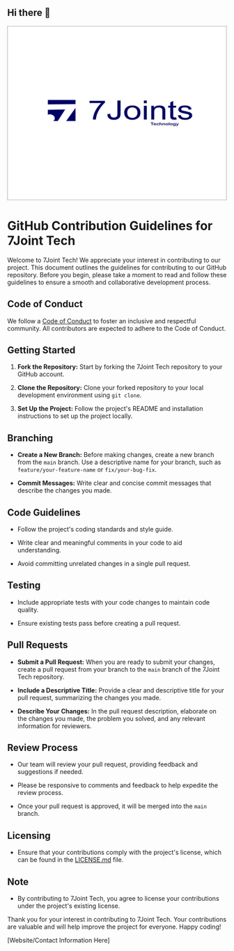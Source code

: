 ## Hi there 👋


  <img src="7Joints1.jpg" alt="7joint flyer" width="1000" height="400">


# GitHub Contribution Guidelines for 7Joint Tech

Welcome to 7Joint Tech! We appreciate your interest in contributing to our project. This document outlines the guidelines for contributing to our GitHub repository. Before you begin, please take a moment to read and follow these guidelines to ensure a smooth and collaborative development process.

## Code of Conduct

We follow a [Code of Conduct](link/to/CODE_OF_CONDUCT.md) to foster an inclusive and respectful community. All contributors are expected to adhere to the Code of Conduct.

## Getting Started

1. **Fork the Repository:** Start by forking the 7Joint Tech repository to your GitHub account.

2. **Clone the Repository:** Clone your forked repository to your local development environment using `git clone`.

3. **Set Up the Project:** Follow the project's README and installation instructions to set up the project locally.

## Branching

- **Create a New Branch:** Before making changes, create a new branch from the `main` branch. Use a descriptive name for your branch, such as `feature/your-feature-name` or `fix/your-bug-fix`.

- **Commit Messages:** Write clear and concise commit messages that describe the changes you made.

## Code Guidelines

- Follow the project's coding standards and style guide.

- Write clear and meaningful comments in your code to aid understanding.

- Avoid committing unrelated changes in a single pull request.

## Testing

- Include appropriate tests with your code changes to maintain code quality.

- Ensure existing tests pass before creating a pull request.

## Pull Requests

- **Submit a Pull Request:** When you are ready to submit your changes, create a pull request from your branch to the `main` branch of the 7Joint Tech repository.

- **Include a Descriptive Title:** Provide a clear and descriptive title for your pull request, summarizing the changes you made.

- **Describe Your Changes:** In the pull request description, elaborate on the changes you made, the problem you solved, and any relevant information for reviewers.

## Review Process

- Our team will review your pull request, providing feedback and suggestions if needed.

- Please be responsive to comments and feedback to help expedite the review process.

- Once your pull request is approved, it will be merged into the `main` branch.

## Licensing

- Ensure that your contributions comply with the project's license, which can be found in the [LICENSE.md](link/to/LICENSE.md) file.

## Note

- By contributing to 7Joint Tech, you agree to license your contributions under the project's existing license.

Thank you for your interest in contributing to 7Joint Tech. Your contributions are valuable and will help improve the project for everyone. Happy coding!

[Website/Contact Information Here]


<!--(Note: The website and contact information should be added to the guidelines before sharing it.)


<!--

**Here are some ideas to get you started:**

🙋‍♀️ A short introduction - what is your organization all about?
🌈 Contribution guidelines - how can the community get involved?
👩‍💻 Useful resources - where can the community find your docs? Is there anything else the community should know?
🍿 Fun facts - what does your team eat for breakfast?
🧙 Remember, you can do mighty things with the power of [Markdown](https://docs.github.com/github/writing-on-github/getting-started-with-writing-and-formatting-on-github/basic-writing-and-formatting-syntax)
-->
